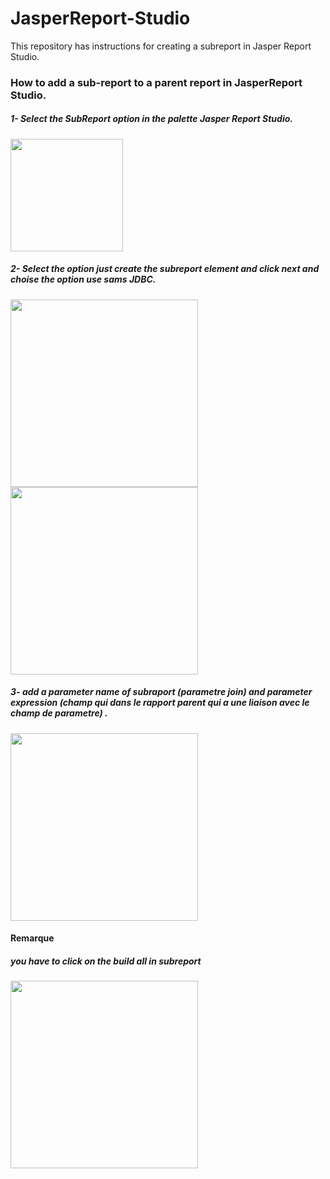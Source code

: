 # JasperReport-Studio
This repository has instructions for creating a subreport in Jasper Report Studio.
<h3>How to add a sub-report to a parent report in JasperReport Studio.</h3>
<h5>1- Select the SubReport option in the palette Jasper Report Studio.</h5>

<img src="https://github.com/user-attachments/assets/42b61fed-6f6a-4618-a7bd-c6a61f2d0f89" width="180" />

<h5>2- Select the option just create the subreport element and click next and choise the option use sams JDBC.</h5>

<img src="https://github.com/user-attachments/assets/945f3500-ca3e-4c2b-b6ba-a96b4afda758" width="300" />

<img src="https://github.com/user-attachments/assets/d6077ab6-6101-47e8-a766-bae810a5e338" width="300" />
<h5>3- add a parameter name of subraport (parametre join) and parameter expression (champ qui dans le rapport parent qui a une liaison avec le champ de parametre) .</h5>
<img src="https://github.com/user-attachments/assets/6f333bba-0def-4d00-a26c-2991cb9b66ce" width="300" />

<h4> Remarque </h4>
<h5>you have to click on the build all in subreport</h5>
<img src="https://github.com/user-attachments/assets/5b0aa1b8-53bb-485e-9d95-06cc8c93b17f" width="300" />
